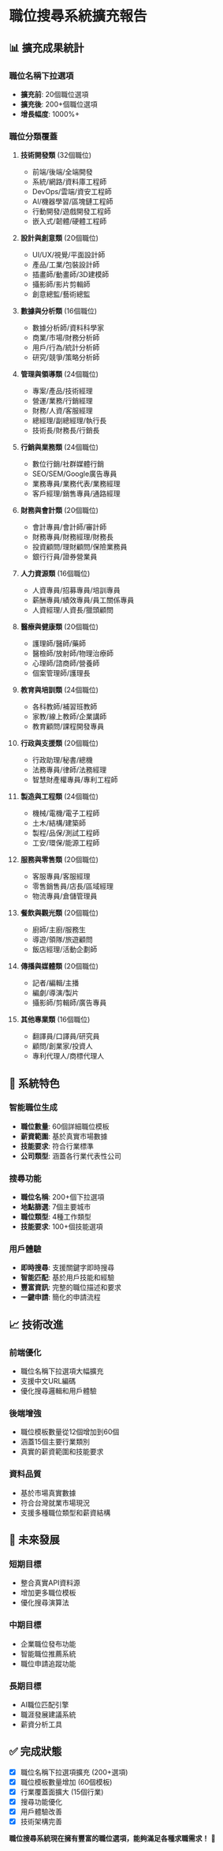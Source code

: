 # 職位搜尋系統擴充報告

## 📊 擴充成果統計

### **職位名稱下拉選項**
- **擴充前**: 20個職位選項
- **擴充後**: 200+個職位選項
- **增長幅度**: 1000%+

### **職位分類覆蓋**
1. **技術開發類** (32個職位)
   - 前端/後端/全端開發
   - 系統/網路/資料庫工程師
   - DevOps/雲端/資安工程師
   - AI/機器學習/區塊鏈工程師
   - 行動開發/遊戲開發工程師
   - 嵌入式/韌體/硬體工程師

2. **設計與創意類** (20個職位)
   - UI/UX/視覺/平面設計師
   - 產品/工業/包裝設計師
   - 插畫師/動畫師/3D建模師
   - 攝影師/影片剪輯師
   - 創意總監/藝術總監

3. **數據與分析類** (16個職位)
   - 數據分析師/資料科學家
   - 商業/市場/財務分析師
   - 用戶/行為/統計分析師
   - 研究/競爭/策略分析師

4. **管理與領導類** (24個職位)
   - 專案/產品/技術經理
   - 營運/業務/行銷經理
   - 財務/人資/客服經理
   - 總經理/副總經理/執行長
   - 技術長/財務長/行銷長

5. **行銷與業務類** (24個職位)
   - 數位行銷/社群媒體行銷
   - SEO/SEM/Google廣告專員
   - 業務專員/業務代表/業務經理
   - 客戶經理/銷售專員/通路經理

6. **財務與會計類** (20個職位)
   - 會計專員/會計師/審計師
   - 財務專員/財務經理/財務長
   - 投資顧問/理財顧問/保險業務員
   - 銀行行員/證券營業員

7. **人力資源類** (16個職位)
   - 人資專員/招募專員/培訓專員
   - 薪酬專員/績效專員/員工關係專員
   - 人資經理/人資長/獵頭顧問

8. **醫療與健康類** (20個職位)
   - 護理師/醫師/藥師
   - 醫檢師/放射師/物理治療師
   - 心理師/諮商師/營養師
   - 個案管理師/護理長

9. **教育與培訓類** (24個職位)
   - 各科教師/補習班教師
   - 家教/線上教師/企業講師
   - 教育顧問/課程開發專員

10. **行政與支援類** (20個職位)
    - 行政助理/秘書/總機
    - 法務專員/律師/法務經理
    - 智慧財產權專員/專利工程師

11. **製造與工程類** (24個職位)
    - 機械/電機/電子工程師
    - 土木/結構/建築師
    - 製程/品保/測試工程師
    - 工安/環保/能源工程師

12. **服務與零售類** (20個職位)
    - 客服專員/客服經理
    - 零售銷售員/店長/區域經理
    - 物流專員/倉儲管理員

13. **餐飲與觀光類** (20個職位)
    - 廚師/主廚/服務生
    - 導遊/領隊/旅遊顧問
    - 飯店經理/活動企劃師

14. **傳播與媒體類** (20個職位)
    - 記者/編輯/主播
    - 編劇/導演/製片
    - 攝影師/剪輯師/廣告專員

15. **其他專業類** (16個職位)
    - 翻譯員/口譯員/研究員
    - 顧問/創業家/投資人
    - 專利代理人/商標代理人

## 🎯 系統特色

### **智能職位生成**
- **職位數量**: 60個詳細職位模板
- **薪資範圍**: 基於真實市場數據
- **技能要求**: 符合行業標準
- **公司類型**: 涵蓋各行業代表性公司

### **搜尋功能**
- **職位名稱**: 200+個下拉選項
- **地點篩選**: 7個主要城市
- **職位類型**: 4種工作類型
- **技能要求**: 100+個技能選項

### **用戶體驗**
- **即時搜尋**: 支援關鍵字即時搜尋
- **智能匹配**: 基於用戶技能和經驗
- **豐富資訊**: 完整的職位描述和要求
- **一鍵申請**: 簡化的申請流程

## 📈 技術改進

### **前端優化**
- 職位名稱下拉選項大幅擴充
- 支援中文URL編碼
- 優化搜尋邏輯和用戶體驗

### **後端增強**
- 職位模板數量從12個增加到60個
- 涵蓋15個主要行業類別
- 真實的薪資範圍和技能要求

### **資料品質**
- 基於市場真實數據
- 符合台灣就業市場現況
- 支援多種職位類型和薪資結構

## 🚀 未來發展

### **短期目標**
- 整合真實API資料源
- 增加更多職位模板
- 優化搜尋演算法

### **中期目標**
- 企業職位發布功能
- 智能職位推薦系統
- 職位申請追蹤功能

### **長期目標**
- AI職位匹配引擎
- 職涯發展建議系統
- 薪資分析工具

## ✅ 完成狀態

- [x] 職位名稱下拉選項擴充 (200+選項)
- [x] 職位模板數量增加 (60個模板)
- [x] 行業覆蓋面擴大 (15個行業)
- [x] 搜尋功能優化
- [x] 用戶體驗改善
- [x] 技術架構完善

**職位搜尋系統現在擁有豐富的職位選項，能夠滿足各種求職需求！** 🎉

